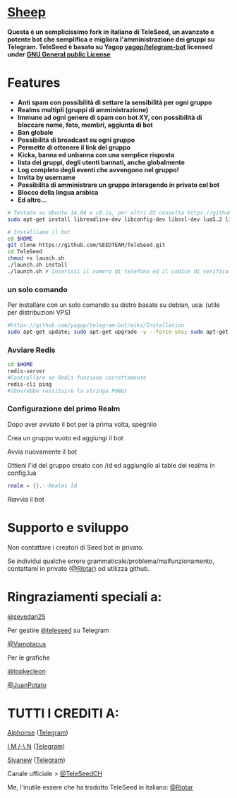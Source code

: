 # [Sheep](https://telegram.me/Sheeppy) 
**Questa è un semplicissimo fork in italiano di TeleSeed, un avanzato e potente bot che semplifica e migliora l'amministrazione dei gruppi su Telegram. TeleSeed è basato su Yagop [yagop/telegram-bot](https://github.com/yagop/telegram-bot) licensed under [GNU General public License](https://github.com/SEEDTEAM/TeleSeed/blob/master/LICENSE)**
# Features

* **Anti spam con possibilità di settare la sensibilità per ogni gruppo**
* **Realms multipli (gruppi di amministrazione)**
* **Immune ad ogni genere di spam con bot XY, con possibilità di bloccare nome, foto, membri, aggiunta di bot**
* **Ban globale**
* **Possibilità di broadcast su ogni gruppo**
* **Permette di ottenere il link del gruppo**
* **Kicka, banna ed unbanna con una semplice risposta**
* **lista dei gruppi, degli utenti bannati, anche globalmente**
* **Log completo degli eventi che avvengono nel gruppo!**
* **Invita by username**
* **Possibilità di amministrare un gruppo interagendo in privato col bot**
* **Blocco della lingua arabica**
* **Ed altro...**


```bash
# Testato su Ubuntu 14.04 e c9.io, per altri OS consulta https://github.com/yagop/telegram-bot/wiki/Installation
sudo apt-get install libreadline-dev libconfig-dev libssl-dev lua5.2 liblua5.2-dev libevent-dev make unzip git redis-server g++ libjansson-dev libpython-dev expat libexpat1-dev
```

```bash
# Installiamo il bot
cd $HOME
git clone https://github.com/SEEDTEAM/TeleSeed.git
cd TeleSeed
chmod +x launch.sh
./launch.sh install
./launch.sh # Inserisci il numero di telefono ed il codice di verifica.
```
### un solo comando
Per installare con un solo comando su distro basate su debian, usa: (utile per distribuzioni VPS)
```sh
#https://github.com/yagop/telegram-bot/wiki/Installation
sudo apt-get update; sudo apt-get upgrade -y --force-yes; sudo apt-get dist-upgrade -y --force-yes; sudo apt-get install libreadline-dev libconfig-dev libssl-dev lua5.2 liblua5.2-dev libevent-dev libjansson* libpython-dev make unzip git redis-server g++ -y --force-yes && git clone https://github.com/SEEDTEAM/TeleSeed.git && cd TeleSeed && chmod +x launch.sh && ./launch.sh install && ./launch.sh
```
### Avviare Redis
```bash
cd $HOME
redis-server
#Controllare se Redis funziona correttamente
redis-cli ping
#(Dovrebbe restituire la stringa PONG)
```

### Configurazione del primo Realm

Dopo aver avviato il bot per la prima volta, spegnilo

Crea un gruppo vuoto ed aggiungi il bot

Avvia nuovamente il bot

Ottieni l'id del gruppo creato con /id ed aggiungilo al table dei realms in config.lua

```lua
realm = {},--Realms Id
```
Riavvia il bot


# Supporto e sviluppo

Non contattare i creatori di Seed bot in privato.

Se individui qualche errore grammaticale/problema/malfunzionamento, contattami in privato ([@Rlotar](https://telegram.me/Rlotar)) od utilizza github.


# Ringraziamenti speciali a:
[@seyedan25](https://telegram.me/seyedan25)

Per gestire [@teleseed](https://telegram.me/TeleSeed) su Telegram

[@Vamptacus](https://telegram.me/Vamptacus)

Per le grafiche

[@topkecleon](https://github.com/topkecleon)

[@JuanPotato](https://github.com/JuanPotato)

# TUTTI I CREDITI A:

[Alphonse](https://github.com/hmon) ([Telegram](https://telegram.me/iwals))

[I M /-\ N](https://github.com/imandaneshi) ([Telegram](https://telegram.me/imandaneshi))

[Siyanew](https://github.com/Siyanew) ([Telegram](https://telegram.me/Siyanew))

Canale ufficiale > [@TeleSeedCH](https://telegram.me/teleseedch)

Me, l'inutile essere che ha tradotto TeleSeed in italiano: [@Rlotar](https://telegram.me/Rlotar)
